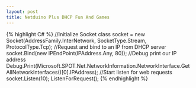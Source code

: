 ```yaml
---
layout: post
title: Netduino Plus DHCP Fun And Games
---
```



{% highlight C# %}
	//Initialize Socket class
    socket = new Socket(AddressFamily.InterNetwork, SocketType.Stream, ProtocolType.Tcp);
    //Request and bind to an IP from DHCP server
    socket.Bind(new IPEndPoint(IPAddress.Any, 80));
	//Debug print our IP address
    Debug.Print(Microsoft.SPOT.Net.NetworkInformation.NetworkInterface.GetAllNetworkInterfaces()[0].IPAddress);
    //Start listen for web requests
    socket.Listen(10);
    ListenForRequest();
{% endhighlight %}